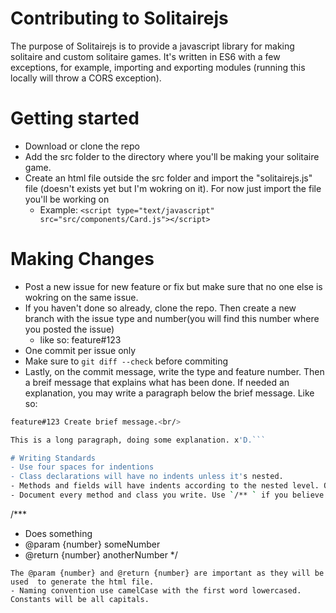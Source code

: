 # Contributing to Solitairejs

   The purpose of Solitairejs is to provide a javascript library for making solitaire and custom solitaire games. It's written in ES6 with a few exceptions, for example, importing and exporting modules (running this locally will throw a CORS exception). 
    
# Getting started
 - Download or clone the repo
 - Add the src folder to the directory where you'll be making your solitaire game.
 - Create an html file outside the src folder and import the "solitairejs.js" file (doesn't exists yet but I'm wokring on it). For now just import the file you'll be working on
    -  Example: `<script type="text/javascript" src="src/components/Card.js"></script>`

# Making Changes
- Post a new issue for new feature or fix but make sure that no one else is wokring on the same issue.
- If you haven't done so already, clone the repo. Then create a new branch with the issue type and number(you will find this number where you posted the issue) 
    - like so: feature#123
- One commit per issue only
- Make sure to ` git diff --check ` before commiting 
- Lastly, on the commit message, write the type and feature number. Then a breif message that explains what has been done. If needed an explanation, you may write a paragraph below the brief message. Like so:

```sh
feature#123 Create brief message.<br/>

This is a long paragraph, doing some explanation. x'D.```

# Writing Standards 
- Use four spaces for indentions
- Class declarations will have no indents unless it's nested.
- Methods and fields will have indents according to the nested level. Only indent once beyond the parent. 
- Document every method and class you write. Use `/** ` if you believe it should be in the documentation html that will be generated. Use `/***` If you know it doesn't need to be in the documentation html. Your documentation should look like this:
```
/***
* Does something
* @param {number} someNumber
* @return {number} anotherNumber
*/
```
The @param {number} and @return {number} are important as they will be used  to generate the html file.
- Naming convention use camelCase with the first word lowercased. Constants will be all capitals. 